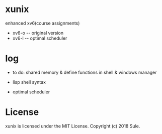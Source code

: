 # xunix 
enhanced xv6(course assignments)

- xv6-o -- original version
- xv6-l -- optimal scheduler

# log

- to do: shared memory & define functions in shell & windows manager

- lisp shell syntax

- optimal scheduler

# License
xunix is licensed under the MIT License.
Copyright (c) 2018 Sule.

